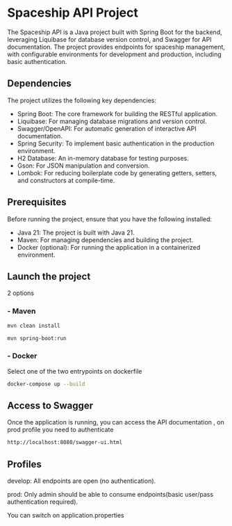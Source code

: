 # Spaceship API Project

The Spaceship API is a Java project built with Spring Boot for the backend, leveraging Liquibase for database version control, and Swagger for API documentation. The
project provides endpoints for spaceship management, with configurable environments for development and production, including basic authentication.

## Dependencies

The project utilizes the following key dependencies:

- Spring Boot: The core framework for building the RESTful application.
- Liquibase: For managing database migrations and version control.
- Swagger/OpenAPI: For automatic generation of interactive API documentation.
- Spring Security: To implement basic authentication in the production environment.
- H2 Database: An in-memory database for testing purposes.
- Gson: For JSON manipulation and conversion.
- Lombok: For reducing boilerplate code by generating getters, setters, and constructors at compile-time.

## Prerequisites

Before running the project, ensure that you have the following installed:

- Java 21: The project is built with Java 21.
- Maven: For managing dependencies and building the project.
- Docker (optional): For running the application in a containerized environment.

## Launch the project

2 options

### - Maven

```bash
mvn clean install
```

```bash
mvn spring-boot:run
```

### - Docker
Select one of the two entrypoints on dockerfile
```bash
docker-compose up --build
```


## Access to Swagger

Once the application is running, you can access the API documentation , on prod profile you need to authenticate

```bash
http://localhost:8080/swagger-ui.html
```

## Profiles

develop: All endpoints are open (no authentication).

prod: Only admin should be able to consume endpoints(basic user/pass authentication required).

You can switch on application.properties
